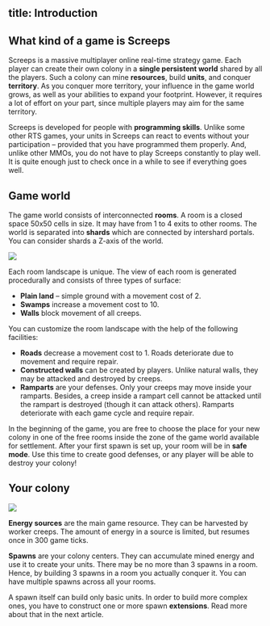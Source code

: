 title: Introduction
---

## What kind of a game is Screeps

Screeps is a massive multiplayer online real-time strategy game. Each player can create their own colony in a **single persistent world** shared by all the players. Such a colony can mine **resources**, build **units**, and conquer **territory**. As you conquer more territory, your influence in the game world grows, as well as your abilities to expand your footprint. However, it requires a lot of effort on your part, since multiple players may aim for the same territory.

Screeps is developed for people with **programming skills**. Unlike some other RTS games, your units in Screeps can react to events without your participation – provided that you have programmed them properly. And, unlike other MMOs, you do not have to play Screeps constantly to play well. It is quite enough just to check once in a while to see if everything goes well.

## Game world

The game world consists of interconnected **rooms**. A room is a closed space 50x50 cells in size. It may have from 1 to 4 exits to other rooms. The world is separated into **shards** which are connected by intershard portals. You can consider shards a Z-axis of the world.

![](img/shards.png)

Each room landscape is unique. The view of each room is generated procedurally and consists of three types of surface:

*   **Plain land** – simple ground with a movement cost of 2.
*   **Swamps** increase a movement cost to 10.
*   **Walls** block movement of all creeps. 

You can customize the room landscape with the help of the following facilities:

*   **Roads** decrease a movement cost to 1. Roads deteriorate due to movement and require repair.
*   **Constructed walls** can be created by players. Unlike natural walls, they may be attacked and destroyed by creeps.
*   **Ramparts** are your defenses. Only your creeps may move inside your ramparts. Besides, a creep inside a rampart cell cannot be attacked until the rampart is destroyed (though it can attack others). Ramparts deteriorate with each game cycle and require repair.

In the beginning of the game, you are free to choose the place for your new colony in one of the free rooms inside the zone of the game world available for settlement. After your first spawn is set up, your room will be in **safe mode**. Use this time to create good defenses, or any player will be able to destroy your colony!

## Your colony

**![](img/colony-center.png)**

**Energy sources** are the main game resource. They can be harvested by worker creeps. The amount of energy in a source is limited, but resumes once in 300 game ticks.

**Spawns** are your colony centers. They can accumulate mined energy and use it to create your units. There may be no more than 3 spawns in a room. Hence, by building 3 spawns in a room you actually conquer it. You can have multiple spawns across all your rooms.

A spawn itself can build only basic units. In order to build more complex ones, you have to construct one or more spawn **extensions**. Read more about that in the next article.

